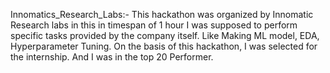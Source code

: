 Innomatics_Research_Labs:- This hackathon was organized by Innomatic Research labs in this in timespan of 1 hour I was supposed to perform specific tasks provided by the company itself. Like Making ML model, EDA, Hyperparameter Tuning. On the basis of this hackathon, I was selected for the internship. And I was in the top 20 Performer.
